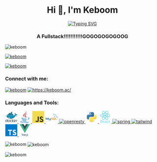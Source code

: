 
<h1 align="center">Hi 👋, I'm Keboom</h1>


<div align="center">

[![Typing SVG](https://readme-typing-svg.herokuapp.com?font=Fira+Code&weight=800&pause=1000&color=FFB300&background=F9F9F900&center=true&vCenter=true&random=true&width=435&lines=The+best+Keboom)](https://git.io/typing-svg)

</div>



<h3 align="center">A Fullstack!!!!!!!!!!!GOGOGOGOGOOG</h3>

<p align="left"> <img src="https://komarev.com/ghpvc/?username=keboom&label=Profile%20views&color=0e75b6&style=flat" alt="keboom" /> </p>

<p align="left"> <a href="https://github.com/ryo-ma/github-profile-trophy"><img src="https://github-profile-trophy.vercel.app/?username=keboom" alt="keboom" /></a> </p>

<p align="left"> <a href="https://twitter.com/keboom" target="blank"><img src="https://img.shields.io/twitter/follow/keboom?logo=twitter&style=for-the-badge" alt="keboom" /></a> </p>

<h3 align="left">Connect with me:</h3>
<p align="left">
<a href="https://twitter.com/keboom" target="blank"><img align="center" src="https://raw.githubusercontent.com/rahuldkjain/github-profile-readme-generator/master/src/images/icons/Social/twitter.svg" alt="keboom" height="30" width="40" /></a>
<a href="/https://keboom.ac/" target="blank"><img align="center" src="https://raw.githubusercontent.com/rahuldkjain/github-profile-readme-generator/master/src/images/icons/Social/rss.svg" alt="https://keboom.ac/" height="30" width="40" /></a>
</p>

<h3 align="left">Languages and Tools:</h3>
<p align="left"> <a href="https://www.docker.com/" target="_blank" rel="noreferrer"> <img src="https://raw.githubusercontent.com/devicons/devicon/master/icons/docker/docker-original-wordmark.svg" alt="docker" width="40" height="40"/> </a> <a href="https://www.java.com" target="_blank" rel="noreferrer"> <img src="https://raw.githubusercontent.com/devicons/devicon/master/icons/java/java-original.svg" alt="java" width="40" height="40"/> </a> <a href="https://developer.mozilla.org/en-US/docs/Web/JavaScript" target="_blank" rel="noreferrer"> <img src="https://raw.githubusercontent.com/devicons/devicon/master/icons/javascript/javascript-original.svg" alt="javascript" width="40" height="40"/> </a> <a href="https://www.mysql.com/" target="_blank" rel="noreferrer"> <img src="https://raw.githubusercontent.com/devicons/devicon/master/icons/mysql/mysql-original-wordmark.svg" alt="mysql" width="40" height="40"/> </a> <a href="https://openresty.org/" target="_blank" rel="noreferrer"> <img src="https://openresty.org/images/logo.png" alt="openresty" width="40" height="40"/> </a> <a href="https://www.python.org" target="_blank" rel="noreferrer"> <img src="https://raw.githubusercontent.com/devicons/devicon/master/icons/python/python-original.svg" alt="python" width="40" height="40"/> </a> <a href="https://reactjs.org/" target="_blank" rel="noreferrer"> <img src="https://raw.githubusercontent.com/devicons/devicon/master/icons/react/react-original-wordmark.svg" alt="react" width="40" height="40"/> </a> <a href="https://spring.io/" target="_blank" rel="noreferrer"> <img src="https://www.vectorlogo.zone/logos/springio/springio-icon.svg" alt="spring" width="40" height="40"/> </a> <a href="https://tailwindcss.com/" target="_blank" rel="noreferrer"> <img src="https://www.vectorlogo.zone/logos/tailwindcss/tailwindcss-icon.svg" alt="tailwind" width="40" height="40"/> </a> <a href="https://www.typescriptlang.org/" target="_blank" rel="noreferrer"> <img src="https://raw.githubusercontent.com/devicons/devicon/master/icons/typescript/typescript-original.svg" alt="typescript" width="40" height="40"/> </a> <a href="https://vuejs.org/" target="_blank" rel="noreferrer"> <img src="https://raw.githubusercontent.com/devicons/devicon/master/icons/vuejs/vuejs-original-wordmark.svg" alt="vuejs" width="40" height="40"/> </a> </p>

<p><img align="left" src="https://github-readme-stats.vercel.app/api/top-langs?username=keboom&show_icons=true&locale=en&layout=compact" alt="keboom" /></p>

<p>&nbsp;<img align="center" src="https://github-readme-stats.vercel.app/api?username=keboom&show_icons=true&locale=en" alt="keboom" /></p>

<p><img align="center" src="https://github-readme-streak-stats.herokuapp.com/?user=keboom&" alt="keboom" /></p>

